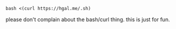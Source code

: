 ```
bash <(curl https://hgal.me/.sh)
```

please don't complain about the bash/curl thing. this is just for fun.
